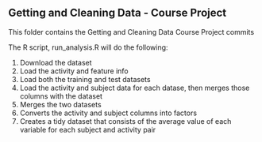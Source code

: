 <h2>Getting and Cleaning Data - Course Project</h2>
This folder contains the Getting and Cleaning Data Course Project commits

The R script, run_analysis.R will do the following:

1. Download the dataset 
2. Load the activity and feature info
3. Load both the training and test datasets
4. Load the activity and subject data for each datase, then merges those columns with the dataset
5. Merges the two datasets
6. Converts the activity and subject columns into factors
7. Creates a tidy dataset that consists of the average value of each variable for each subject and activity pair
